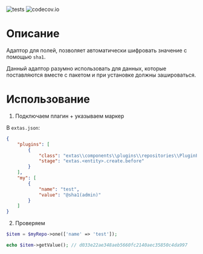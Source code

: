 ![tests](https://github.com/jeyroik/extas-repositories-fields-sha1/workflows/PHP%20Composer/badge.svg?branch=master&event=push)
![codecov.io](https://codecov.io/gh/jeyroik/extas-repositories-fields-sha1/coverage.svg?branch=master)

# Описание

Адаптор для полей, позволяет автоматически шифровать значение с помощью `sha1`.

Данный адаптор разумно использовать для данных, которые поставляются вместе с пакетом и при установке должны зашироваться.

# Использование

1. Подключаем плагин + указываем маркер

В `extas.json`:

```json
{
    "plugins": [
        {
            "class": "extas\\components\\plugins\\repositories\\PluginFieldSha1",
            "stage": "extas.<entity>.create.before"
        }
    ],
    "my": [
        {
            "name": "test",
            "value": "@sha1(admin)"
        }
    ]
}
```

2. Проверяем

```php
$item = $myRepo->one(['name' => 'test']);

echo $item->getValue(); // d033e22ae348aeb5660fc2140aec35850c4da997
```